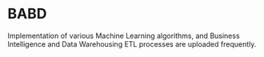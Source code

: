 # BABD
Implementation of various Machine Learning algorithms, and Business Intelligence and Data Warehousing ETL processes are uploaded frequently.
